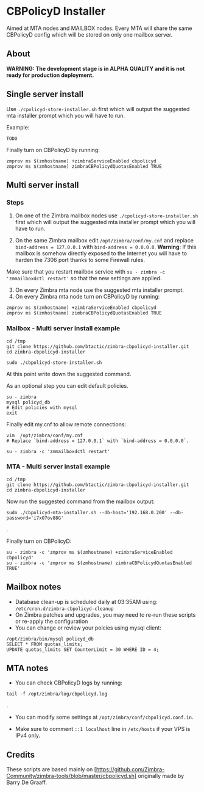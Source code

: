 # CBPolicyD Installer

Aimed at MTA nodes and MAILBOX nodes.
Every MTA will share the same CBPolicyD config which will be stored on only one mailbox server.

## About

**WARNING: The development stage is in ALPHA QUALITY and it is not ready for production deployment.**

## Single server install

Use `./cpolicyd-store-installer.sh` first which will output the suggested mta installer prompt which you will have to run.

Example:
```
TODO
```

Finally turn on CBPolicyD by running:
```
zmprov ms $(zmhostname) +zimbraServiceEnabled cbpolicyd
zmprov ms $(zmhostname) zimbraCBPolicydQuotasEnabled TRUE
```

## Multi server install

### Steps

1. On one of the Zimbra mailbox nodes use `./cpolicyd-store-installer.sh` first which will output the suggested mta installer prompt which you will have to run.

2. On the same Zimbra mailbox edit `/opt/zimbra/conf/my.cnf` and replace `bind-address = 127.0.0.1` with `bind-address = 0.0.0.0`.
**Warning**: If this mailbox is somehow directly exposed to the Internet you will have to harden the 7306 port thanks to some Firewall rules.

Make sure that you restart mailbox service with `su - zimbra -c 'zmmailboxdctl restart'` so that the new settings are applied.

3. On every Zimbra mta node use the suggested mta installer prompt.
4. On every Zimbra mta node turn on CBPolicyD by running:
```
zmprov ms $(zmhostname) +zimbraServiceEnabled cbpolicyd
zmprov ms $(zmhostname) zimbraCBPolicydQuotasEnabled TRUE
```

### Mailbox - Multi server install example

```
cd /tmp
git clone https://github.com/btactic/zimbra-cbpolicyd-installer.git
cd zimbra-cbpolicyd-installer

sudo ./cbpolicyd-store-installer.sh
```

At this point write down the suggested command.

As an optional step you can edit default policies.

```
su - zimbra
mysql policyd_db
# Edit policies with mysql
exit
```

Finally edit my.cnf to allow remote connections:
```
vim  /opt/zimbra/conf/my.cnf
# Replace `bind-address = 127.0.0.1` with `bind-address = 0.0.0.0`.

su - zimbra -c 'zmmailboxdctl restart'
```

### MTA - Multi server install example

```
cd /tmp
git clone https://github.com/btactic/zimbra-cbpolicyd-installer.git
cd zimbra-cbpolicyd-installer
```
Now run the suggested command from the mailbox output:
```
sudo ./cbpolicyd-mta-installer.sh --db-host='192.168.0.200' --db-password='i7xO7ov88G'
```
.

Finally turn on CBPolicyD:
```
su - zimbra -c 'zmprov ms $(zmhostname) +zimbraServiceEnabled cbpolicyd'
su - zimbra -c 'zmprov ms $(zmhostname) zimbraCBPolicydQuotasEnabled TRUE'
```

## Mailbox notes

- Database clean-up is scheduled daily at 03:35AM using: `/etc/cron.d/zimbra-cbpolicyd-cleanup`
- On Zimbra patches and upgrades, you may need to re-run these scripts or re-apply the configuration
- You can change or review your polcies using mysql client:
```
/opt/zimbra/bin/mysql policyd_db
SELECT * FROM quotas_limits;
UPDATE quotas_limits SET CounterLimit = 30 WHERE ID = 4;
```

## MTA notes

- You can check CBPolicyD logs by running:
```
tail -f /opt/zimbra/log/cbpolicyd.log
```
.

- You can modify some settings at `/opt/zimbra/conf/cbpolicyd.conf.in`.

- Make sure to comment `::1 localhost` line in `/etc/hosts` if your VPS is IPv4 only.

## Credits

These scripts are based mainly on [https://github.com/Zimbra-Community/zimbra-tools/blob/master/cbpolicyd.sh] originally made by Barry De Graaff.
